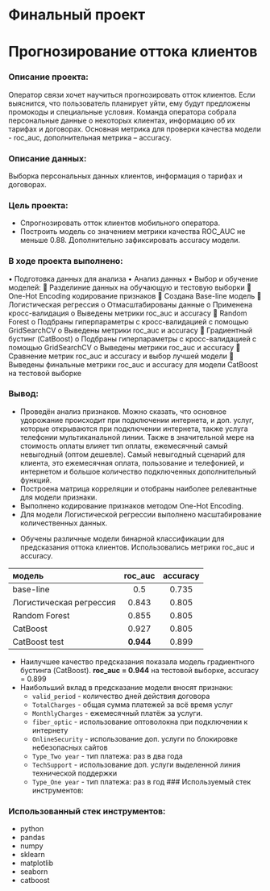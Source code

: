 # Финальный проект 
# Прогнозирование оттока клиентов 
### Описание проекта:
Оператор связи хочет научиться прогнозировать отток клиентов. Если выяснится, что пользователь планирует уйти, ему будут предложены промокоды и специальные условия. Команда оператора собрала персональные данные о некоторых клиентах, информацию об их тарифах и договорах. Основная метрика для проверки качества модели - roc_auc, дополнительная метрика – accuracy.
### Описание данных:
Выборка персональных данных клиентов, информация о тарифах и договорах.
### Цель проекта:
- Спрогнозировать отток клиентов мобильного оператора.
- Построить модель со значением метрики качества ROC_AUC не меньше 0.88.
Дополнительно зафиксировать accuracy модели.
### В ходе проекта выполнено:
•	Подготовка данных для анализа
•	Анализ данных
•	Выбор и обучение моделей:
	Разделиние данных на обучающую и тестовую выборки
	One-Hot Encoding кодирование признаков
	Создана Base-line модель
	Логистическая регрессия
o	Отмасштабированы данные 
o	Применена кросс-валидация
o	Выведены метрики roc_auc и accuracy
	Random Forest
o	Подбраны гиперпараметры с кросс-валидацией с помощью GridSearchCV
o	Выведены метрики roc_auc и accuracy
	Градиентный бустинг (CatBoost)
o	Подбраны гиперпараметры с кросс-валидацией с помощью GridSearchCV
o	Выведены метрики roc_auc и accuracy
	Сравнение метрик roc_auc и accuracy и выбор лучшей модели
	Выведены финальные метрики roc_auc и accuracy для модели CatBoost на тестовой выборке
### Вывод:
* Проведён анализ признаков. Можно сказать, что основное удорожание происходит при подключении интернета, и доп. услуг, которые открываются при подключении интернета, также услуга телефонии мультиканальной линии. Также в значительной мере на стоимость оплаты влияет тип оплаты, ежемесячный самый невыгодный (оптом дешевле). Самый невыгодный сценарий для клиента, это ежемесячная оплата, пользование и телефонией, и интернетом и большое количество подключенных дополнительный функций.
* Построена матрица корреляции и отобраны наиболее релевантные для модели признаки.
* Выполнено кодирование признаков методом One-Hot Encoding.
* Для модели Логистической регрессии выполнено масштабирование количественных данных.
- Обучены различные модели бинарной классификации для предсказания оттока клиентов. Использовались метрики roc_auc и accuracy.  
 
| модель | roc_auc | accuracy |  
|:------|:----------:|:--------:|  
| base-line | 0.5 | 0.735 |  
| Логистическая регрессия | 0.843| 0.805 |  
| Random Forest |0.855 | 0.805 |  
| CatBoost | 0.927 | 0.805 |  
| CatBoost test | **0.944** | 0.899 | 
  
- Наилучшее качество предсказания показала модель градиентного бустинга (CatBoost). **roc_auc = 0.944** на тестовой выборке, accuracy = 0.899  
- Наибольший вклад в предсказание модели вносят признаки:
    - `valid_period` - количество дней действия договора
    - `TotalCharges` - общая сумма платежей за всё время услуг
    - `MonthlyCharges` - ежемесячный платёж за услуги.    
    - `fiber_optic` - использование оптоволокна при подключении к интернету
    - `OnlineSecurity` - использование доп. услуги по блокировке небезопасных сайтов
    - `Type_Two year` - тип платежа: раз в два года
    - `TechSupport` - использование доп. услуги выделенной линия технической поддержки
    - `Type_One year` - тип платежа: раз в год ### Используемый стек инструментов:

### Использованный стек инструментов:

- python
- pandas
- numpy
- sklearn
- matplotlib
- seaborn
- catboost


